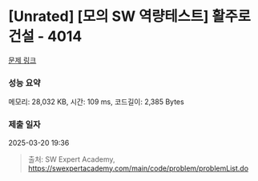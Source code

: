 # [Unrated] [모의 SW 역량테스트] 활주로 건설 - 4014 

[문제 링크](https://swexpertacademy.com/main/code/problem/problemDetail.do?contestProbId=AWIeW7FakkUDFAVH) 

### 성능 요약

메모리: 28,032 KB, 시간: 109 ms, 코드길이: 2,385 Bytes

### 제출 일자

2025-03-20 19:36



> 출처: SW Expert Academy, https://swexpertacademy.com/main/code/problem/problemList.do